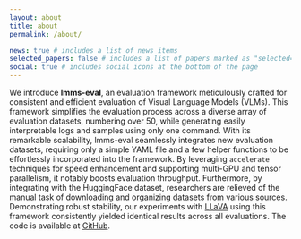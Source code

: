```yaml
---
layout: about
title: about
permalink: /about/

news: true # includes a list of news items
selected_papers: false # includes a list of papers marked as "selected={true}"
social: true # includes social icons at the bottom of the page
---
```


We introduce **lmms-eval**, an evaluation framework meticulously crafted for consistent and efficient evaluation of Visual Language Models (VLMs). This framework simplifies the evaluation process across a diverse array of evaluation datasets, numbering over 50, while generating easily interpretable logs and samples using only one command. With its remarkable scalability, lmms-eval seamlessly integrates new evaluation datasets, requiring only a simple YAML file and a few helper functions to be effortlessly incorporated into the framework. By leveraging `accelerate` techniques for speed enhancement and supporting multi-GPU and tensor parallelism, it notably boosts evaluation throughput. Furthermore, by integrating with the HuggingFace dataset, researchers are relieved of the manual task of downloading and organizing datasets from various sources. Demonstrating robust stability, our experiments with [LLaVA](https://llava-vl.github.io/) using this framework consistently yielded identical results across all evaluations. The code is available at [GitHub](https://github.com/EvolvingLMMs-Lab/lmms-eval/).

